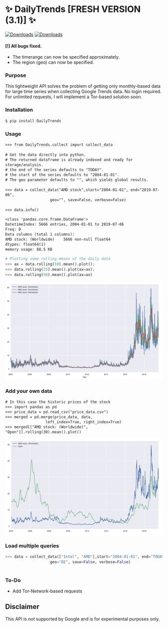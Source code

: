 #  ✨ DailyTrends [FRESH VERSION (3.1)] ✨
[![Downloads](https://pepy.tech/badge/dailytrends/week)](https://pepy.tech/project/dailytrends/week)
[![Downloads](https://pepy.tech/badge/dailytrends/month)](https://pepy.tech/project/dailytrends/month)


#### [!] All bugs fixed. 

- The timerange can now be specified approximately.
- The region (geo) can now be specified.


###  Purpose

This lightweight API solves the problem of getting only monthly-based data for large time series when collecting Google Trends data. No login required. For unlimited requests, I will implement a Tor-based solution soon.

### Installation

```bash
$ pip install DailyTrends
```


### Usage

```python3
>>> from DailyTrends.collect import collect_data

# Get the data directly into python.
# The returned dataframe is already indexed and ready for storage/analysis.
# the end of the series defaults to "TODAY".
# the start of the series defaults to "2004-01-01".
# The geo parameter defaults to "", which yields global results.

>>> data = collect_data("AMD stock",start="2004-01-01", end="2019-07-06",
                    geo="", save=False, verbose=False)    

>>> data.info()
```

```python3
<class 'pandas.core.frame.DataFrame'>
DatetimeIndex: 5666 entries, 2004-01-01 to 2019-07-06
Freq: D
Data columns (total 1 columns):
AMD stock: (Worldwide)    5666 non-null float64
dtypes: float64(1)
memory usage: 88.5 KB
```

```python
# Plotting some rolling means of the daily data
>>> ax = data.rolling(10).mean().plot();
>>> data.rolling(25).mean().plot(ax=ax);
>>> data.rolling(50).mean().plot(ax=ax)
```

![image.png](1.png)

### Add your own data
```python3
# In this case the historic prices of the stock
>>> import pandas as pd
>>> price_data = pd.read_csv("price_data.csv")
>>> merged = pd.merge(price_data, data,
                  left_index=True, right_index=True)
>>> merged[["AMD stock: (Worldwide)", "Open"]].rolling(30).mean().plot()
```
![image.png](2.png)

### Load multiple queries

```python
>>> data = collect_data(["Intel", "AMD"],start="2004-01-01", end="TODAY",
                    geo="DE", save=False, verbose=False)      
                
```




### To-Do

- Add Tor-Network-based requests







## **Disclaimer**

This API is *not* supported by Google and is for experimental purposes only.


